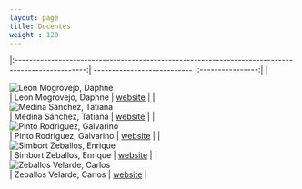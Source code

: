 ```yaml
---
layout: page
title: Docentes
weight : 120
---
```


|:-------------------------------------------------------------------------------------------------:| --------------------------- |:----------------:|
|<div class="post-img">![Leon Mogrovejo, Daphne]({site.baseurl}}/assets/img/professors/Daphne-Leon-Mogrovejo.jpg)</div>         | Leon Mogrovejo, Daphne      |  [website][web1] |
|<div class="post-img">![Medina Sánchez, Tatiana]({site.baseurl}}/assets/img/professors/Tatiana-Medina-Sanchez.jpg)</div>       | Medina Sánchez, Tatiana     |  [website][web2] |
|<div class="post-img">![Pinto Rodriguez, Galvarino]({site.baseurl}}/assets/img/professors/Galvarino-Pinto-Rodriguez.jpg)</div> | Pinto Rodriguez, Galvarino  |  [website][web3] |
|<div class="post-img">![Simbort Zeballos, Enrique]({site.baseurl}}/assets/img/professors/Enrique-Simbort-Zeballos.jpg)</div>   | Simbort Zeballos, Enrique   |  [website][web4] |
|<div class="post-img">![Zeballos Velarde, Carlos]({site.baseurl}}/assets/img/professors/Carlos-Zeballos-Velard.jpg)</div>      | Zeballos Velarde, Carlos    |  [website][web5] |




[web1]: https://ucsp-civil.github.io/Daphne-Leon-Mogrovejo/
[web2]: https://ucsp-civil.github.io/Tatiana-Medina-Sanchez/
[web3]: https://ucsp-civil.github.io/Galvarino-Pinto-Rodriguez/
[web4]: https://ucsp-civil.github.io/Enrique-Simbort-Zeballos/
[web5]: https://ucsp-civil.github.io/Carlos-Zeballos-Velarde/
